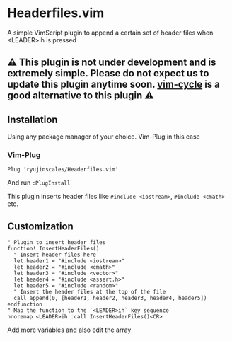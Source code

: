 # Headerfiles.vim
A simple VimScript plugin to append a certain set of header files when &lt;LEADER>ih is pressed

## ⚠ This plugin is not under development and is extremely simple. Please do not expect us to update this plugin anytime soon. [vim-cycle](https://github.com/zef/vim-cycle) is a good alternative to this plugin ⚠

## Installation
Using any package manager of your choice. Vim-Plug in this case
### Vim-Plug
```vim
Plug 'ryujinscales/Headerfiles.vim'
```
And run `:PlugInstall`

This plugin inserts header files like `#include <iostream>`, `#include <cmath>` etc.

## Customization
```vim
" Plugin to insert header files
function! InsertHeaderFiles()
  " Insert header files here
  let header1 = "#include <iostream>"
  let header2 = "#include <cmath>"
  let header3 = "#include <vector>"
  let header4 = "#include <assert.h>"
  let header5 = "#include <random>"
  " Insert the header files at the top of the file
  call append(0, [header1, header2, header3, header4, header5])
endfunction
" Map the function to the `<LEADER>ih` key sequence
nnoremap <LEADER>ih :call InsertHeaderFiles()<CR>
```

Add more variables and also edit the array
